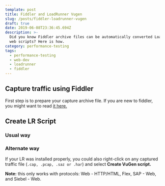 ```yaml
---
template: post
title: Fiddler and LoadRunner Vugen
slug: /posts/fiddler-loadrunner-vugen
draft: true
date: 2019-06-08T23:36:45.694Z
description: >-
  Did you know Fiddler archive files can be automatically converted LoadRunner
  web scripts? Here is how.
category: performance-testing
tags:
  - performance-testing
  - web-dev
  - loadrunner
  - fiddler
---
```

## Capture traffic using Fiddler
First step is to prepare your capture archive file. If you are new to fiddler, you might want to read [it here.](/)



## Create LR Script

### Usual way

### Alternate way
If your LR was installed properly, you could also right-click on any captured traffic file (`.cap, .pcap, .saz or .har`) and select **Create VuGen script.**

**Note:** this only works with protocols: Web - HTTP/HTML, Flex, SAP - Web, and Siebel - Web.
